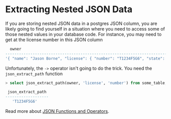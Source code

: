 # Extracting Nested JSON Data

If you are storing nested JSON data in a postgres JSON column, you are
likely going to find yourself in a situation where you need to access some
of those nested values in your database code. For instance, you may need to
get at the license number in this JSON column

```sql
  owner
--------------------------------------------------------------------------------
'{ "name": "Jason Borne", "license": { "number": "T1234F5G6", "state": "MA" } }'
```

Unfortunately, the `->` operator isn't going to do the trick. You need the
`json_extract_path` function

```sql
> select json_extract_path(owner, 'license', 'number') from some_table;

 json_extract_path
-------------------
   'T1234F5G6'
```

Read more about [JSON Functions and
Operators](http://www.postgresql.org/docs/9.4/static/functions-json.html).
